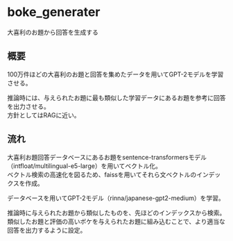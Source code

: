 # boke_generater
大喜利のお題から回答を生成する

## 概要
100万件ほどの大喜利のお題と回答を集めたデータを用いてGPT-2モデルを学習させる。

推論時には、与えられたお題に最も類似した学習データにあるお題を参考に回答を出力させる。  
方針としてはRAGに近い。

## 流れ
大喜利お題回答データベースにあるお題をsentence-transformersモデル（intfloat/multilingual-e5-large）を用いてベクトル化。  
ベクトル検索の高速化を図るため、faissを用いてそれら文ベクトルのインデックスを作成。

データベースを用いてGPT-2モデル（rinna/japanese-gpt2-medium）を学習。

推論時に与えられたお題から類似したものを、先ほどのインデックスから検索。  
類似したお題と評価の高いボケを与えられたお題に組み込むことで、より適当な回答を出力するように設定。